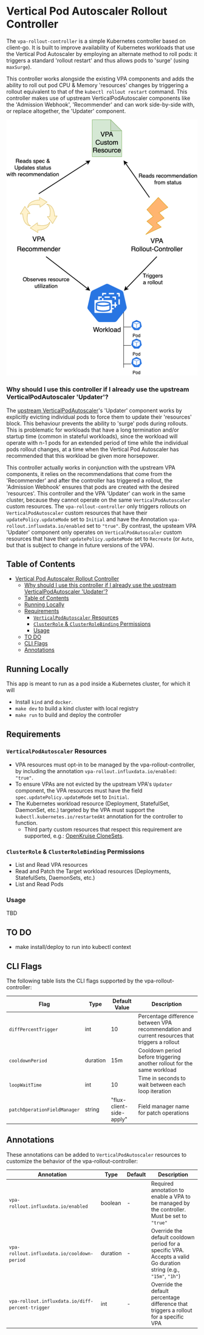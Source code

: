 # Vertical Pod Autoscaler Rollout Controller

The `vpa-rollout-controller` is a simple Kubernetes controller based on client-go. It is built to improve availability of Kubernetes workloads that use the Vertical Pod Autoscaler by employing an alternate method to roll pods: it triggers a standard 'rollout restart' and thus allows pods to 'surge' (using `maxSurge`).

This controller works alongside the existing VPA components and adds the ability to roll out pod CPU & Memory 'resources' changes by triggering a rollout equivalent to that of the `kubectl rollout restart` command. This controller makes use of upstream VerticalPodAutoscaler components like the 'Admission Webhook', 'Recommender' and can work side-by-side with, or replace altogether, the 'Updater' component.  

![conceptual-design](./docs/img/vpa-rollout-controller.png)

### Why should I use this controller if I already use the upstream VerticalPodAutoscaler 'Updater'?
The [upstream VerticalPodAutoscaler](https://github.com/kubernetes/autoscaler/tree/master/vertical-pod-autoscaler)'s 'Updater' component works by explicitly evicting individual pods to force them to update their 'resources' block. This behaviour prevents the ability to 'surge' pods during rollouts. This is problematic for workloads that have a long termination and/or startup time (common in stateful workloads), since the workload will operate with n-1 pods for an extended period of time while the individual pods rollout changes, at a time when the Vertical Pod Autoscaler has recommended that this workload be given more horsepower.

This controller actually works in conjunction with the upstream VPA components, it relies on the recommendations that come from the 'Recommender' and after the controller has triggered a rollout, the 'Admission Webhook' ensures that pods are created with the desired 'resources'. This controller and the VPA 'Updater' can work in the same cluster, because they cannot operate on the same `VerticalPodAutoscaler` custom resources. The `vpa-rollout-controller` only triggers rollouts on `VerticalPodAutoscaler` custom resources that have their `updatePolicy.updateMode` set to `Initial` and have the Annotation `vpa-rollout.influxdata.io/enabled` set to `"true"`. By contrast, the upsteam VPA 'Updater' component only operates on `VerticalPodAutoscaler` custom resources that have their `updatePolicy.updateMode` set to `Recreate` (or `Auto`, but that is subject to change in future versions of the VPA).


## Table of Contents

- [Vertical Pod Autoscaler Rollout Controller](#vertical-pod-autoscaler-rollout-controller)
    - [Why should I use this controller if I already use the upstream VerticalPodAutoscaler 'Updater'?](#why-should-i-use-this-controller-if-i-already-use-the-upstream-verticalpodautoscaler-updater)
  - [Table of Contents](#table-of-contents)
  - [Running Locally](#running-locally)
  - [Requirements](#requirements)
    - [`VerticalPodAutoscaler` Resources](#verticalpodautoscaler-resources)
    - [`ClusterRole` \& `ClusterRoleBinding` Permissions](#clusterrole--clusterrolebinding-permissions)
    - [Usage](#usage)
  - [TO DO](#to-do)
  - [CLI Flags](#cli-flags)
  - [Annotations](#annotations)

## Running Locally
This app is meant to run as a pod inside a Kubernetes cluster, for which it will 

- Install `kind` and `docker`.
- `make dev` to build a kind cluster with local registry
- `make run` to build and deploy the controller


## Requirements

### `VerticalPodAutoscaler` Resources
- VPA resources must opt-in to be managed by the vpa-rollout-controller, by including the annotation `vpa-rollout.influxdata.io/enabled: "true"`.
- To ensure VPAs are not evicted by the upstream VPA's `Updater` component, the VPA resources must have the field `spec.updatePolicy.updateMode` set to `Initial`. 
- The Kubernetes workload resource (Deployment, StatefulSet, DaemonSet, etc.) targeted by the VPA must support the `kubectl.kubernetes.io/restartedAt` annotation for the controller to function.
  - Third party custom resources that respect this requirement are supported, e.g.: [OpenKruise CloneSets](https://openkruise.io/docs/user-manuals/cloneset/).

### `ClusterRole` & `ClusterRoleBinding` Permissions
- List and Read VPA resources
- Read and Patch the Target workload resources (Deployments, StatefulSets, DaemonSets, etc.)
- List and Read Pods


### Usage

TBD

## TO DO
- make install/deploy to run into kubectl context

## CLI Flags

The following table lists the CLI flags supported by the vpa-rollout-controller:

| Flag | Type | Default Value | Description |
|------|------|---------------|-------------|
| `diffPercentTrigger` | int | 10 | Percentage difference between VPA recommendation and current resources that triggers a rollout |
| `cooldownPeriod` | duration | 15m | Cooldown period before triggering another rollout for the same workload |
| `loopWaitTime` | int | 10 | Time in seconds to wait between each loop iteration |
| `patchOperationFieldManager` | string | "flux-client-side-apply" | Field manager name for patch operations |

## Annotations

These annotations can be added to `VerticalPodAutoscaler` resources to customize the behavior of the vpa-rollout-controller:

| Annotation | Type | Default | Description |
|------------|------|---------|-------------|
| `vpa-rollout.influxdata.io/enabled` | boolean | - | Required annotation to enable a VPA to be managed by the controller. Must be set to `"true"` |
| `vpa-rollout.influxdata.io/cooldown-period` | duration | - | Override the default cooldown period for a specific VPA. Accepts a valid Go duration string (e.g., `"15m"`, `"1h"`) |
| `vpa-rollout.influxdata.io/diff-percent-trigger` | int | - | Override the default percentage difference that triggers a rollout for a specific VPA |